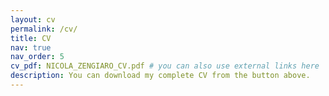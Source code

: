 ```yaml
---
layout: cv
permalink: /cv/
title: CV
nav: true
nav_order: 5
cv_pdf: NICOLA_ZENGIARO_CV.pdf # you can also use external links here
description: You can download my complete CV from the button above.
---
```

